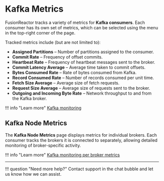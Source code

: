 

# Kafka Metrics

FusionReactor tracks a variety of metrics for **Kafka consumers**. Each consumer has its own set of metrics, which can be selected using the menu in the top-right corner of the page.

Tracked metrics include (but are not limited to):

* **Assigned Partitions** – Number of partitions assigned to the consumer.
* **Commit Rate** – Frequency of offset commits.
* **Heartbeat Rate** – Frequency of heartbeat messages sent to the broker.
* **Commit Latency Average** – Average time taken to commit offsets.
* **Bytes Consumed Rate** – Rate of bytes consumed from Kafka.
* **Record Consumed Rate** – Number of records consumed per unit time.
* **Fetch Size Average** – Average size of fetch requests.
* **Request Size Average** – Average size of requests sent to the broker.
* **Outgoing and Incoming Byte Rate** – Network throughput to and from the Kafka broker.


!!! info "Learn more"
    [Kafka monitoring](http://docs.confluent.io/current/kafka/monitoring.html)

## Kafka Node Metrics


The **Kafka Node Metrics** page displays metrics for individual brokers. Each consumer tracks the brokers it is connected to separately, allowing detailed monitoring of broker-specific activity.



!!! info "Learn more"
    [Kafka monitoring per broker metrics](http://docs.confluent.io/current/kafka/monitoring.html#per-broker-metrics)

___

!!! question "Need more help?"
    Contact support in the chat bubble and let us know how we can assist.
